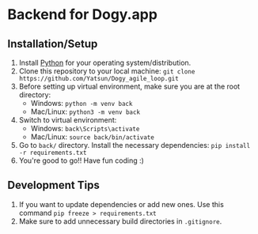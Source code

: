 # Backend for Dogy.app
## Installation/Setup
1. Install [Python](https://www.python.org/downloads/) for your operating system/distribution.
2. Clone this repository to your local machine: `git clone https://github.com/Yatsun/Dogy_agile_loop.git`
3. Before setting up virtual environment, make sure you are at the root
   directory:
   - Windows: `python -m venv back` 
   - Mac/Linux: `python3 -m venv back` 
4. Switch to virtual environment:
   - Windows: `back\Scripts\activate` 
   - Mac/Linux: `source back/bin/activate` 
4. Go to `back/` directory. Install the necessary dependencies: `pip install -r requirements.txt`
5. You're good to go!! Have fun coding :)

## Development Tips
1. If you want to update dependencies or add new ones. Use this command
   `pip freeze > requirements.txt`
2. Make sure to add unnecessary build directories in `.gitignore`.
